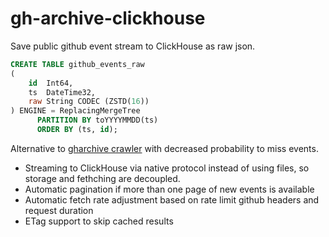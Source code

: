 # gh-archive-clickhouse
Save public github event stream to ClickHouse as raw json.

```sql
CREATE TABLE github_events_raw
(
    id  Int64,
    ts  DateTime32,
    raw String CODEC (ZSTD(16))
) ENGINE = ReplacingMergeTree
      PARTITION BY toYYYYMMDD(ts)
      ORDER BY (ts, id);
```

Alternative to [gharchive crawler](https://github.com/igrigorik/gharchive.org/tree/master/crawler) with
decreased probability to miss events.

* Streaming to ClickHouse via native protocol instead of using files, so storage and fethching are decoupled.
* Automatic pagination if more than one page of new events is available
* Automatic fetch rate adjustment based on rate limit github headers and request duration
* ETag support to skip cached results
